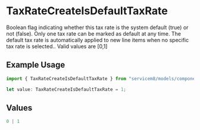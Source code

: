 # TaxRateCreateIsDefaultTaxRate

Boolean flag indicating whether this tax rate is the system default (true) or not (false). Only one tax rate can be marked as default at any time. The default tax rate is automatically applied to new line items when no specific tax rate is selected..  Valid values are [0,1]

## Example Usage

```typescript
import { TaxRateCreateIsDefaultTaxRate } from "servicem8/models/components";

let value: TaxRateCreateIsDefaultTaxRate = 1;
```

## Values

```typescript
0 | 1
```